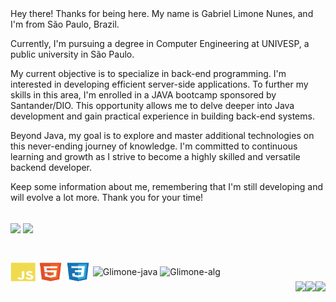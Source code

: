 
<div> 
Hey there! Thanks for being here. My name is Gabriel Limone Nunes, and I'm from São Paulo, Brazil.

Currently, I'm pursuing a degree in Computer Engineering at UNIVESP, a public university in São Paulo.

My current objective is to specialize in back-end programming. I'm interested in developing efficient server-side applications. To further my skills in this area, I'm enrolled in a JAVA bootcamp sponsored by Santander/DIO. This opportunity allows me to delve deeper into Java development and gain practical experience in building back-end systems.

Beyond Java, my goal is to explore and master additional technologies on this never-ending journey of knowledge. I'm committed to continuous learning and growth as I strive to become a highly skilled and versatile backend developer.

Keep some information about me, remembering that I'm still developing and will evolve a lot more. Thank you for your time!
</div>

<br>

<a>
  <img height=200 align="center" src="https://github-readme-stats.vercel.app/api?username=Glimone&hide=stars&theme=maroongold" />
</a>
<a>
  <img height=200  align="center" src="https://github-readme-stats.vercel.app/api/top-langs?username=Glimone&layout=compact&langs_count=8&card_width=320&theme=maroongold" />
</a>

##

<div style="display: inline_block"><br>
  <img align="center" alt="GLimone-Js" height="30" width="40" src="https://raw.githubusercontent.com/devicons/devicon/master/icons/javascript/javascript-plain.svg">
  <img align="center" alt="Glimone-HTML" height="30" width="40" src="https://raw.githubusercontent.com/devicons/devicon/master/icons/html5/html5-original.svg">
  <img align="center" alt="Glimone-CSS" height="30" width="40" src="https://raw.githubusercontent.com/devicons/devicon/master/icons/css3/css3-original.svg">
  <img align="center" alt="Glimone-java" height="45" width="40" src="https://cdn.jsdelivr.net/gh/devicons/devicon@latest/icons/java/java-plain-wordmark.svg">
  <img align="center" alt="Glimone-alg" height="30" width="40" src="https://cdn.jsdelivr.net/gh/devicons/devicon@latest/icons/thealgorithms/thealgorithms-original.svg">    

               
</div>


<div style="display: inline_block"> 
  <a href="https://www.instagram.com/biel.limone/" target="_blank"><img align="right" src="https://img.shields.io/badge/-Instagram-%23E4405F?style=for-the-badge&logo=instagram&logoColor=white" target="_blank"></a>
  <a href = "mailto:Glimone.nunes@outlook.com"><img align="right" src="https://img.shields.io/badge/-Gmail-%23333?style=for-the-badge&logo=gmail&logoColor=white" target="_blank"></a>
  <a href="https://https://www.linkedin.com/in/gabriel-limone/" target="_blank"><img align="right" src="https://img.shields.io/badge/-LinkedIn-%230077B5?style=for-the-badge&logo=linkedin&logoColor=white" target="_blank"></a> 
  
</div> <br>

##
  
          
          
          
